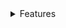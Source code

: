 <details>
<summary>Features</summary>

1. Fix issue with input values like 2000-3-04 in value prop being rendered as correct month, single digit month value should not render month
1. ### 0 handling
  1. Try entering 0 into day field
  1. 0000-00
  1. 0000-0
  1. 0000-00-00
  1. 0000-00-0
  1. 0000-0-00

1. ### Fieldset
  1. Make custom fieldset and move help text below
  1. Make field and non field format
  1. Should we provide a default legend of (Date) or make that prop required?
1. ### Test form validation
  1. Required field
  1. Date before set date
  1. Valid date
  1. Syncs with app state
1. ### Style control
  1. Add custom select style
  1. Add fieldset
  1. Style for locale difference
  1. If field is in error, make all borders red
  1. theme select
  1. ✅ terra-form-select and terra-form-input have different focus outlining styles (talked with Neil about this)
1. ### Accessibility
  1. Wire up error text to be read by form inputs
  1. Wire up help text to be read by form inputs
  1. Wire up legend text to be read by form inputs
  1. Test with JAWS
  1. Test with VoiceOver
  1. Test with iOS VoiceOVer


1. ### ⚠️ Focus Handling
  1. ⚠️(Check this on mobile, iOS select didnt seem to shift focus from month select to input)
  1. ⚠️iOS seems to be buggy, not sure if there is a good fix for this, seems to be a known bug with iOS and programmatic focus shift
  1. ✅ Add onFocus and onBlur props
  1. ✅ If user enters 0 then another number in the day field, e.g. 0 then 4, the day field does not move focus to the next input
  1. ✅ Focus should shift between inputs when you fill them.
    1. ✅ Focus shifts from month to day in month-day-year format
    1. ✅ Focus shifts from day to year in month-day-year format
    1. ✅ Focus shifts from month to year in day-month-year format
    1. ✅ Focus shifts from day to month in day-month-year format
  1. ✅ Look at how the time picker hour input works when you enter the number 1. This is how it should work in the day input if you enter 1, 2, or 3.
      1. ✅ On blur, pad these values if the length is equal to 1
1. ### ✅ Month Keyboard Navigation
  1. ✅ Up arrow cycles value up, ends when the first month is reached
  1. ✅ Down arrow cycles value down, ends with the last month is reached
  1. ✅ Up/Down arrow cycling works if month select is empty
  1. ✅ Left Arrow
    1. ✅ If in `day-month-year` format, it moves to the day
  1. ✅ Right Arrow
    1. ✅ If in `month-day-year` format, it moves to the day
    1. ✅ If in `day-month-year` format, it moves to the year
  1. ✅ Backspace
    1. ✅ It clears the field
    1. ✅ If in `day-month-year` and the month value is empty, it moves to the day
1. ### ✅ Day Keyboard Navigation
  1. ✅ Focus into day, press up or down, then try and enter alpha keys. Should not allow alpha keys.
  1. ✅ Clear field and then press up, should not return console error
  1. ✅ Up/Down arrow cycling works if day input is empty
  1. ✅ Up arrow cycles value up with 0 padded values, resets to 01 after it passes 31
  1. ✅ Down arrow cycles value down, with 0 padded values, resets to 31 after it passes 01
  1. ✅ Left Arrow
    1. ✅ Allows moving the cursor within the input if there is a value
    1. ✅ If in `month-day-year` format and day value is empty or cursor is at start of input, it moves to the month
  1. ✅ Right Arrow
    1. ✅ Allows moving the cursor within the input if there is a value
    1. ✅ If in `month-day-year` format and day value is empty or cursor is at end of input, it moves to the year
    1. ✅ If in `day-month-year` format and day value is empty or cursor is at end of input, it moves to the month
  1. ✅ Backspace
    1. ✅ It clears the field
    1. ✅ If in `month-day-year` and the day value is empty, it moves to the month input
1. ### ✅ Year Keyboard Navigation
  1. ✅ Up/Down arrow cycling works if day input is empty
  1. ✅ Focus into year, press up or down, then try and enter alpha keys. Should not allow alpha keys.
  1. ✅ Clear field and then press up, should not return console error
  1. ✅ Up arrow cycles value up, resets to 1 after it passes 9999
  1. ✅ Down arrow cycles value down, resets to 9999 after it passes 1
  1. ✅ Left Arrow
    1. ✅ Allows moving the cursor within the input if there is a value
    1. ✅ If in `month-day-year` format and day value is empty or cursor is at start of input, it moves to the month
  1. ✅ Backspace
    1. ✅ It clears the field
      1. ✅ Start with empty year, enter a value, then try to fully clear the value.
      1. ✅ Start with filled year, enter a value, then try to fully clear the value.
    1. ✅ If in `month-day-year` and the year value is empty, it moves to the day input
    1. ✅ If in `day-month-year` and the year value is empty, it moves to the month input
1. ### ✅  Translations / i18n
  1. ✅ Add translations
  1. ✅ Month names
  1. ✅ Day, Month, Year placeholders
  1. ✅ Hard code month translations into select to interface with react-intl
  1. ✅ make display based of locale
1. ### ✅ Misc.
  1. ✅ Figure out weirdness with year field. Enter 0000 then press backspace 4 times.
  1. ✅ handle people entering space (empty string in day and year fields)
    1. ✅ Users shouldnt be able to enter a space into day our year
  1. ✅ Select January, 31st, 2019. Change month to February. Should result in Invalid Date being returned in onChange callback
  1. ✅ Fixed: Using onChange to set the internal date can lead to invalid or unexpected dates. e.g. moment("2004-2-31").format() is formatted as 2004-03-02 where adding a 0 to the month, moment("2004-02-31").format(); is correctly parsed as an invalid date.
  1. ✅ Select January. Type 1 in day input. Should stay as number 1.
    1. ✅ If user presses 4, it should update to 14 and focus should shift to next field.
    1. ✅ If user presses tab instead of 4, it should update to 01 and shift focus to next field
  1. ✅ Update onChange args to (event, changedValue, isInvalid)
  1. ✅ look into hidden field pattern similar to time input
  1. ⚠️onChange is not called when value prop is updated, only when inputs are updated.
    1. ⚠️This is how the time input works as well. Planning to leave as is.
</details>